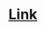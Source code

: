  # [Link](https://www.interviewbit.com/problems/pair-with-given-difference/discussion/p/simple-and-easy-c-solution-using-binary-search-sc-o-1-tc-nlogn/323877/1861/)